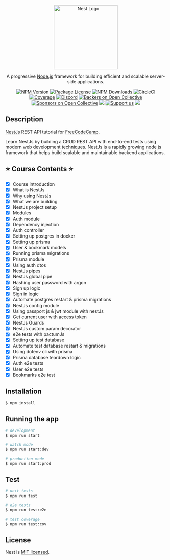 <p align="center">
  <a href="http://nestjs.com/" target="blank"><img src="https://nestjs.com/img/logo-small.svg" width="200" alt="Nest Logo" /></a>
</p>

[circleci-image]: https://img.shields.io/circleci/build/github/nestjs/nest/master?token=abc123def456
[circleci-url]: https://circleci.com/gh/nestjs/nest

  <p align="center">A progressive <a href="http://nodejs.org" target="_blank">Node.js</a> framework for building efficient and scalable server-side applications.</p>
    <p align="center">
<a href="https://www.npmjs.com/~nestjscore" target="_blank"><img src="https://img.shields.io/npm/v/@nestjs/core.svg" alt="NPM Version" /></a>
<a href="https://www.npmjs.com/~nestjscore" target="_blank"><img src="https://img.shields.io/npm/l/@nestjs/core.svg" alt="Package License" /></a>
<a href="https://www.npmjs.com/~nestjscore" target="_blank"><img src="https://img.shields.io/npm/dm/@nestjs/common.svg" alt="NPM Downloads" /></a>
<a href="https://circleci.com/gh/nestjs/nest" target="_blank"><img src="https://img.shields.io/circleci/build/github/nestjs/nest/master" alt="CircleCI" /></a>
<a href="https://coveralls.io/github/nestjs/nest?branch=master" target="_blank"><img src="https://coveralls.io/repos/github/nestjs/nest/badge.svg?branch=master#9" alt="Coverage" /></a>
<a href="https://discord.gg/G7Qnnhy" target="_blank"><img src="https://img.shields.io/badge/discord-online-brightgreen.svg" alt="Discord"/></a>
<a href="https://opencollective.com/nest#backer" target="_blank"><img src="https://opencollective.com/nest/backers/badge.svg" alt="Backers on Open Collective" /></a>
<a href="https://opencollective.com/nest#sponsor" target="_blank"><img src="https://opencollective.com/nest/sponsors/badge.svg" alt="Sponsors on Open Collective" /></a>
  <a href="https://paypal.me/kamilmysliwiec" target="_blank"><img src="https://img.shields.io/badge/Donate-PayPal-ff3f59.svg"/></a>
    <a href="https://opencollective.com/nest#sponsor"  target="_blank"><img src="https://img.shields.io/badge/Support%20us-Open%20Collective-41B883.svg" alt="Support us"></a>
  <a href="https://twitter.com/nestframework" target="_blank"><img src="https://img.shields.io/twitter/follow/nestframework.svg?style=social&label=Follow"></a>
</p>
  <!--[![Backers on Open Collective](https://opencollective.com/nest/backers/badge.svg)](https://opencollective.com/nest#backer)
  [![Sponsors on Open Collective](https://opencollective.com/nest/sponsors/badge.svg)](https://opencollective.com/nest#sponsor)-->

 
## Description

[NestJs](https://github.com/nestjs/nest) REST API tutorial for [FreeCodeCamp](https://www.youtube.com/watch?v=GHTA143_b-s).

Learn NestJs by building a CRUD REST API with end-to-end tests using modern web development techniques. NestJs is a rapidly growing node js framework that helps build scalable and maintainable backend applications.

## ⭐️ Course Contents ⭐

- [x] Course introduction
- [x] What is NestJs
- [x] Why using NestJs
- [x] What we are building
- [x] NestJs project setup
- [x] Modules
- [x] Auth module
- [x] Dependency injection
- [x] Auth controller
- [x] Setting up postgres in docker
- [x] Setting up prisma
- [x] User & bookmark models
- [x] Running prisma migrations
- [x] Prisma module
- [x] Using auth dtos
- [x] NestJs pipes
- [x] NestJs global pipe
- [x] Hashing user password with argon
- [x] Sign up logic
- [x] Sign in logic
- [x] Automate postgres restart & prisma migrations
- [x] NestJs config module
- [x] Using passport js & jwt module with nestJs
- [x] Get current user with access token
- [x] NestJs Guards
- [x] NestJs custom param decorator
- [x] e2e tests with pactumJs
- [x] Setting up test database
- [x] Automate test database restart & migrations
- [x] Using dotenv cli with prisma
- [x] Prisma database teardown logic
- [x] Auth e2e tests
- [x] User e2e tests
- [x] Bookmarks e2e test
  
## Installation

```bash
$ npm install
```

## Running the app

```bash
# development
$ npm run start

# watch mode
$ npm run start:dev

# production mode
$ npm run start:prod
```

## Test

```bash
# unit tests
$ npm run test

# e2e tests
$ npm run test:e2e

# test coverage
$ npm run test:cov
```

## License

Nest is [MIT licensed](LICENSE).
